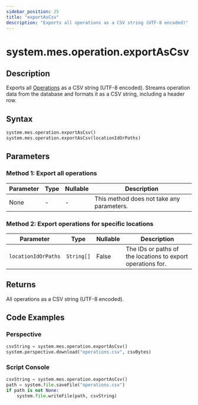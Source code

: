 ```yaml
---
sidebar_position: 25
title: "exportAsCsv"
description: "Exports all operations as a CSV string (UTF-8 encoded)"
---
```


# system.mes.operation.exportAsCsv

## Description

Exports all [Operations](../../data-model/operation-model/operation) as a CSV string (UTF-8 encoded). 
Streams operation data from the database and formats it as a CSV string, including a header row.

## Syntax

```python
system.mes.operation.exportAsCsv()
system.mes.operation.exportAsCsv(locationIdOrPaths)
```

## Parameters

### Method 1: Export all operations

| Parameter | Type | Nullable | Description                               |
|-----------|------|----------|-------------------------------------------|
| None      | -    | -        | This method does not take any parameters. |

### Method 2: Export operations for specific locations

| Parameter           | Type       | Nullable | Description                                                 |
|---------------------|------------|----------|-------------------------------------------------------------|
| `locationIdOrPaths` | `String[]` | False    | The IDs or paths of the locations to export operations for. |

## Returns

All operations as a CSV string (UTF-8 encoded).

## Code Examples

### Perspective
```python
csvString = system.mes.operation.exportAsCsv()
system.perspective.download("operations.csv", csvBytes)
```

### Script Console
```python
csvString = system.mes.operation.exportAsCsv()
path = system.file.saveFile("operations.csv")
if path is not None:
	system.file.writeFile(path, csvString)
```
